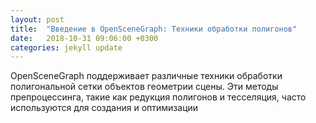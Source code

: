 ```yaml
---
layout: post
title:  "Введение в OpenSceneGraph: Техники обработки полигонов"
date:   2018-10-31 09:06:00 +0300
categories: jekyll update
---
```


OpenSceneGraph поддерживает различные техники обработки полигональной сетки объектов геометрии сцены. Эти методы препроцессинга, такие как редукция полигонов и тесселяция, часто используются для создания и оптимизации 